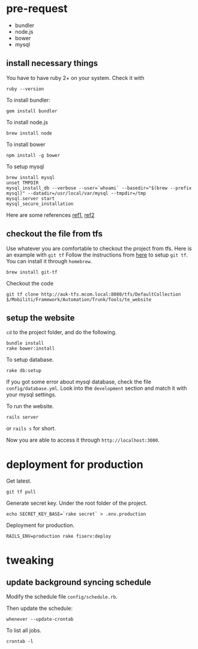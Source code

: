 # pre-request

- bundler
- node.js
- bower
- mysql

## install necessary things

You have to have ruby 2+ on your system. Check it with

    ruby --version

To install bundler:

    gem install bundler

To install node.js

    brew install node

To install bower

    npm install -g bower

To setup mysql

    brew install mysql
    unset TMPDIR
    mysql_install_db --verbose --user=`whoami` --basedir="$(brew --prefix mysql)" --datadir=/usr/local/var/mysql --tmpdir=/tmp
    mysql.server start
    mysql_secure_installation

Here are some references [ref1](http://blog.joefallon.net/2013/10/install-mysql-on-mac-osx-using-homebrew/), [ref2](https://coderwall.com/p/os6woq/uninstall-all-those-broken-versions-of-mysql-and-re-install-it-with-brew-on-mac-mavericks)

## checkout the file from tfs

Use whatever you are comfortable to checkout the project from tfs.
Here is an example with `git tf`
Follow the instructions from [here](https://gittf.codeplex.com/) to setup `git tf`.
You can install it through `homebrew`.

    brew install git-tf

Checkout the code

    git tf clone http://auk-tfs.mcom.local:8080/tfs/DefaultCollection $/Mobiliti/Framework/Automation/Trunk/Tools/te_website

## setup the website

`cd` to the project folder, and do the following.

    bundle install
    rake bower:install

To setup database.

    rake db:setup

If you got some error about mysql database, check the file `config/database.yml`. Look into the `development` section and match it with your mysql settings.

To run the website.

    rails server

or `rails s` for short.

Now you are able to access it through `http://localhost:3000`.

# deployment for production

Get latest.

    git tf pull

Generate secret key. Under the root folder of the project.

    echo SECRET_KEY_BASE=`rake secret` > .env.production

Deployment for production.

    RAILS_ENV=production rake fiserv:deploy

# tweaking

## update background syncing schedule

Modify the schedule file `config/schedule.rb`.

Then update the schedule:

    whenever --update-crontab

To list all jobs.

    crontab -l
